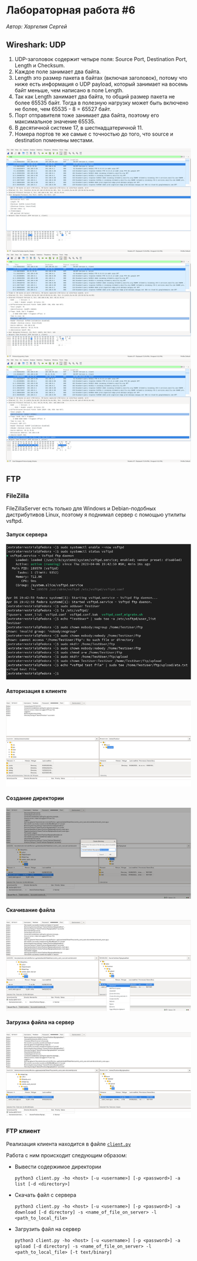 # Лабораторная работа #6
*Автор: Харгелия Сергей*

## Wireshark: UDP

1. UDP-заголовок содержит четыре поля: Source Port, Destination Port, Length и Checksum.
2. Каждое поле занимает два байта.
3. Length это размер пакета в байтах (включая заголовок), потому что ниже есть информация о UDP payload, который занимает на восемь байт меньше, чем написано в поле Length.
4. Так как Length занимает два байта, то общий размер пакета не более 65535 байт. Тогда в полезную нагрузку может быть включено не более, чем 65535 - 8 = 65527 байт.
5. Порт отправителя тоже занимает два байта, поэтому его максимальное значение 65535.
6. В десятичной системе 17, в шестнадцатеричной 11.
7. Номера портов те же самые с точностью до того, что source и destination поменяны местами. 

![wireshark_1](./assets/wireshark/udp_wireshark_1.png)
![wireshark_2](./assets/wireshark/udp_wireshark_2.png)
![wireshark_3](./assets/wireshark/udp_wireshark_3.png)

## FTP

### FileZilla

FileZillaServer есть только для Windows и Debian-подобных дистрибутивов Linux, поэтому я поднимал сервер с помощью утилиты vsftpd. 

#### Запуск сервера

![vsftpd](./assets/vsftpd_config.png)

#### Авторизация в клиенте

![auth](./assets/filezilla/filezilla_enter.png)

#### Создание директории

![mkdir](./assets/filezilla/filezilla_create_directory.png)

#### Скачивание файла 

![download](./assets/filezilla/filezilla_download.png)

#### Загрузка файла на сервер

![upload](./assets/filezilla/filezilla_upload.png)

### FTP клиент

Реализация клиента находится в файле [`client.py`](./ftp_client/client.py)

Работа с ним происходит следующим образом:
* Вывести содержимое директории
  ```shell
  python3 client.py -ho <host> [-u <username>] [-p <password>] -a list [-d <directory>]
  ```
* Скачать файл с сервера
  ```shell
  python3 client.py -ho <host> [-u <username>] [-p <password>] -a download [-d directory] -s <name_of_file_on_server> -l <path_to_local_file>
  ```
  
* Загрузить файл на сервер 
  ```shell
  python3 client.py -ho <host> [-u <username>] [-p <password>] -a upload [-d directory] -s <name_of_file_on_server> -l <path_to_local_file> [-t text/binary]
  ```
